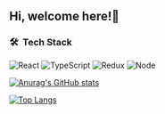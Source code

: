 ## Hi, welcome here!👋

### 🛠 &nbsp;Tech Stack
  ![React](https://img.shields.io/badge/-React-007ACC?style=plastic&logo=react)
  ![TypeScript](https://img.shields.io/badge/-TypeScript-black?style=plastic&logo=typescript)
  ![Redux](https://img.shields.io/badge/-Redux-007ACC?style=plastic&logo=redux)
  ![Node](https://img.shields.io/badge/-Node-black?style=plastic&logo=node.js)

[![Anurag's GitHub stats](https://github-readme-stats.vercel.app/api?username=ChenGongWei&&bg_color=30,e96443,904e95&title_color=fff&text_color=fff&show_icons=true&icon_color=fff)](https://github.com/anuraghazra/github-readme-stats)

[![Top Langs](https://github-readme-stats.vercel.app/api/top-langs/?username=ChenGongWei&layout=compact)](https://github.com/anuraghazra/github-readme-stats)
